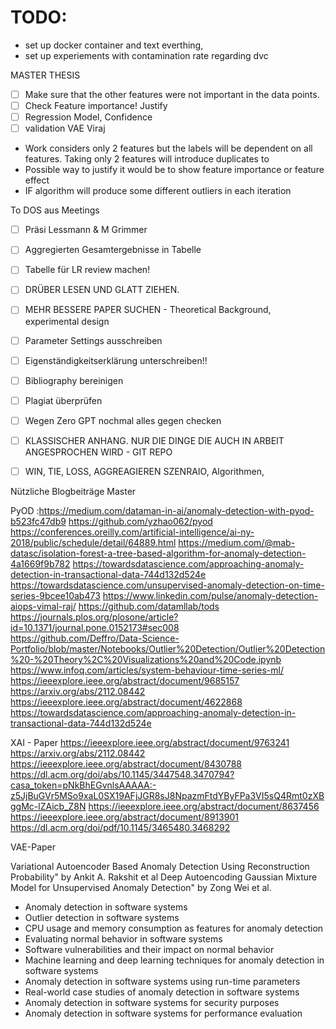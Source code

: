 # TODO:

- set up docker container and text everthing, 
- set up experiements with contamination rate regarding dvc

MASTER THESIS

- [ ] Make sure that the other features were not important in the data points.
- [ ] Check Feature importance! Justify 
- [ ] Regression Model, Confidence 
- [ ] validation VAE
Viraj
- Work considers only 2 features but the labels will be dependent on all features. Taking only 2 features will introduce duplicates to 
- Possible way to justify it would be to show feature importance or feature effect
- IF algorithm will produce some different outliers in each iteration

To DOS aus Meetings
- [ ] Präsi Lessmann & M Grimmer
- [ ] Aggregierten Gesamtergebnisse in Tabelle
- [ ] Tabelle für LR review machen!
- [ ] DRÜBER LESEN UND GLATT ZIEHEN.
- [ ] MEHR BESSERE PAPER SUCHEN - Theoretical Background, experimental design
- [ ] Parameter Settings ausschreiben
- [ ] Eigenständigkeitserklärung unterschreiben!!
- [ ] Bibliography bereinigen
- [ ] Plagiat überprüfen
- [ ] Wegen Zero GPT nochmal alles gegen checken
- [ ] KLASSISCHER ANHANG. NUR DIE DINGE DIE AUCH IN ARBEIT ANGESPROCHEN WIRD - GIT REPO 
- [ ] WIN, TIE, LOSS, AGGREAGIEREN SZENRAIO, Algorithmen, 


Nützliche Blogbeiträge Master

PyOD :https://medium.com/dataman-in-ai/anomaly-detection-with-pyod-b523fc47db9
https://github.com/yzhao062/pyod
https://conferences.oreilly.com/artificial-intelligence/ai-ny-2018/public/schedule/detail/64889.html
https://medium.com/@mab-datasc/isolation-forest-a-tree-based-algorithm-for-anomaly-detection-4a1669f9b782 
https://towardsdatascience.com/approaching-anomaly-detection-in-transactional-data-744d132d524e
https://towardsdatascience.com/unsupervised-anomaly-detection-on-time-series-9bcee10ab473
https://www.linkedin.com/pulse/anomaly-detection-aiops-vimal-raj/
https://github.com/datamllab/tods
https://journals.plos.org/plosone/article?id=10.1371/journal.pone.0152173#sec008    
https://github.com/Deffro/Data-Science-Portfolio/blob/master/Notebooks/Outlier%20Detection/Outlier%20Detection%20-%20Theory%2C%20Visualizations%20and%20Code.ipynb
https://www.infoq.com/articles/system-behaviour-time-series-ml/
https://ieeexplore.ieee.org/abstract/document/9685157
https://arxiv.org/abs/2112.08442
https://ieeexplore.ieee.org/abstract/document/4622868
https://towardsdatascience.com/approaching-anomaly-detection-in-transactional-data-744d132d524e

XAI - Paper
https://ieeexplore.ieee.org/abstract/document/9763241
https://arxiv.org/abs/2112.08442
https://ieeexplore.ieee.org/abstract/document/8430788
https://dl.acm.org/doi/abs/10.1145/3447548.3470794?casa_token=pNkBhEGvnlsAAAAA:-z5JjBuGVr5MSo9xaL0SX19AFjJGR8sJ8NpazmFtdYByFPa3VI5sQ4Rmt0zXBggMc-lZAicb_Z8N
https://ieeexplore.ieee.org/abstract/document/8637456
https://ieeexplore.ieee.org/abstract/document/8913901
https://dl.acm.org/doi/pdf/10.1145/3465480.3468292

VAE-Paper

Variational Autoencoder Based Anomaly Detection Using Reconstruction Probability" by Ankit A. Rakshit et al
Deep Autoencoding Gaussian Mixture Model for Unsupervised Anomaly Detection" by Zong Wei et al.

* Anomaly detection in software systems
* Outlier detection in software systems
* CPU usage and memory consumption as features for anomaly detection
* Evaluating normal behavior in software systems
* Software vulnerabilities and their impact on normal behavior
* Machine learning and deep learning techniques for anomaly detection in software systems
* Anomaly detection in software systems using run-time parameters
* Real-world case studies of anomaly detection in software systems
* Anomaly detection in software systems for security purposes
* Anomaly detection in software systems for performance evaluation
